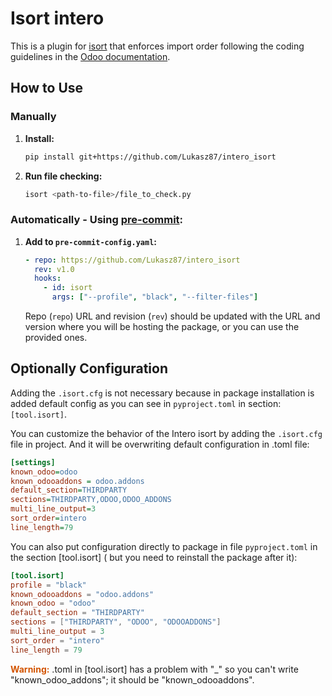 # Isort intero

This is a plugin for [isort](https://github.com/PyCQA/isort) that enforces import order following the coding guidelines in the [Odoo documentation](https://www.odoo.com/documentation/15.0/contributing/development/coding_guidelines.html#imports).

## How to Use

### Manually

1. **Install:**
    ```bash
    pip install git+https://github.com/Lukasz87/intero_isort
    ```

2. **Run file checking:**
    ```bash
    isort <path-to-file>/file_to_check.py
    ```

### Automatically - Using [pre-commit](https://pre-commit.com/):

1. **Add to `pre-commit-config.yaml`:**
    ```yaml
    - repo: https://github.com/Lukasz87/intero_isort
      rev: v1.0
      hooks:
        - id: isort
          args: ["--profile", "black", "--filter-files"]
    ```
   Repo (`repo`) URL and revision (`rev`) should be updated with the URL and version where you will be hosting the package, or you can use the provided ones.

## Optionally Configuration
Adding the `.isort.cfg` is not necessary because in package installation 
is added default config as you can see in `pyproject.toml` in section: `[tool.isort]`.

You can customize the behavior of the Intero isort by adding the `.isort.cfg` 
file in project. And it will be overwriting default configuration in .toml file:


```cfg
[settings]
known_odoo=odoo
known_odooaddons = odoo.addons
default_section=THIRDPARTY
sections=THIRDPARTY,ODOO,ODOO_ADDONS
multi_line_output=3
sort_order=intero
line_length=79
```

You can also put configuration directly to package in file `pyproject.toml` in the section
 [tool.isort] ( but you need to reinstall the package after it):


```toml
[tool.isort]
profile = "black"
known_odooaddons = "odoo.addons"
known_odoo = "odoo"
default_section = "THIRDPARTY"
sections = ["THIRDPARTY", "ODOO", "ODOOADDONS"]
multi_line_output = 3
sort_order = "intero"
line_length = 79
```
<span style="color: #D35400; font-weight: bold;">Warning:</span> .toml in [tool.isort] has a problem with "_" so you can't write "known_odoo_addons"; it should be "known_odooaddons".
